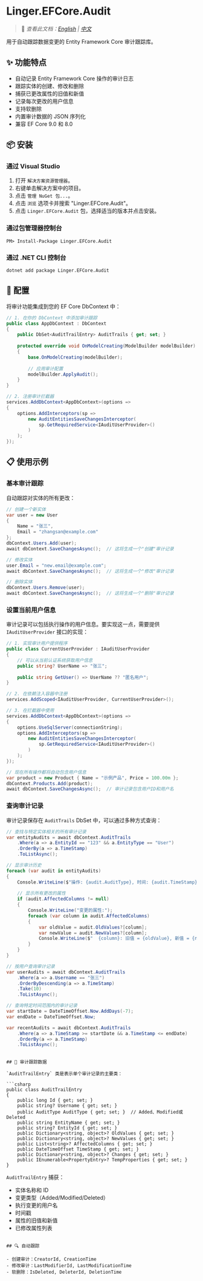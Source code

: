# Linger.EFCore.Audit

> 📝 *查看此文档：[English](./README.md) | [中文](./README.zh-CN.md)*

用于自动跟踪数据变更的 Entity Framework Core 审计跟踪库。

## ✨ 功能特点

- 自动记录 Entity Framework Core 操作的审计日志
- 跟踪实体的创建、修改和删除
- 捕获已更改属性的旧值和新值
- 记录每次更改的用户信息
- 支持软删除
- 内置审计数据的 JSON 序列化
- 兼容 EF Core 9.0 和 8.0

## 📦 安装

### 通过 Visual Studio

1. 打开 `解决方案资源管理器`。
2. 右键单击解决方案中的项目。
3. 点击 `管理 NuGet 包...`。
4. 点击 `浏览` 选项卡并搜索 "Linger.EFCore.Audit"。
5. 点击 `Linger.EFCore.Audit` 包，选择适当的版本并点击安装。

### 通过包管理器控制台

```
PM> Install-Package Linger.EFCore.Audit
```

### 通过 .NET CLI 控制台

```
dotnet add package Linger.EFCore.Audit
```

## 🔧 配置

将审计功能集成到您的 EF Core DbContext 中：

```csharp
// 1. 在你的 DbContext 中添加审计跟踪
public class AppDbContext : DbContext
{
    public DbSet<AuditTrailEntry> AuditTrails { get; set; }
    
    protected override void OnModelCreating(ModelBuilder modelBuilder)
    {
        base.OnModelCreating(modelBuilder);
        
        // 应用审计配置
        modelBuilder.ApplyAudit();
    }
}

// 2. 注册审计拦截器
services.AddDbContext<AppDbContext>(options => 
{
    options.AddInterceptors(sp => 
        new AuditEntitiesSaveChangesInterceptor(
            sp.GetRequiredService<IAuditUserProvider>()
        )
    );
});
```

## 📋 使用示例

### 基本审计跟踪

自动跟踪对实体的所有更改：

```csharp
// 创建一个新实体
var user = new User
{
    Name = "张三",
    Email = "zhangsan@example.com"
};
dbContext.Users.Add(user);
await dbContext.SaveChangesAsync();  // 这将生成一个"创建"审计记录

// 修改实体
user.Email = "new.email@example.com";
await dbContext.SaveChangesAsync();  // 这将生成一个"修改"审计记录

// 删除实体
dbContext.Users.Remove(user);
await dbContext.SaveChangesAsync();  // 这将生成一个"删除"审计记录
```

### 设置当前用户信息

审计记录可以包括执行操作的用户信息。要实现这一点，需要提供 `IAuditUserProvider` 接口的实现：

```csharp
// 1. 实现审计用户提供程序
public class CurrentUserProvider : IAuditUserProvider 
{ 
    // 可以从当前认证系统获取用户信息
    public string? UserName => "张三"; 
    
    public string GetUser() => UserName ?? "匿名用户"; 
}

// 2. 在依赖注入容器中注册
services.AddScoped<IAuditUserProvider, CurrentUserProvider>();

// 3. 在拦截器中使用
services.AddDbContext<AppDbContext>(options => 
{
    options.UseSqlServer(connectionString);
    options.AddInterceptors(sp => 
        new AuditEntitiesSaveChangesInterceptor(
            sp.GetRequiredService<IAuditUserProvider>()
        )
    );
});

// 现在所有操作都将自动包含用户信息
var product = new Product { Name = "示例产品", Price = 100.00m };
dbContext.Products.Add(product);
await dbContext.SaveChangesAsync();  // 审计记录包含用户ID和用户名
```

### 查询审计记录

审计记录保存在 `AuditTrails` DbSet 中，可以通过多种方式查询：

```csharp
// 查找与特定实体相关的所有审计记录
var entityAudits = await dbContext.AuditTrails
    .Where(a => a.EntityId == "123" && a.EntityType == "User")
    .OrderBy(a => a.TimeStamp)
    .ToListAsync();

// 显示审计历史
foreach (var audit in entityAudits)
{
    Console.WriteLine($"操作: {audit.AuditType}, 时间: {audit.TimeStamp}, 用户: {audit.Username}");
    
    // 显示所有更改的属性
    if (audit.AffectedColumns != null)
    {
        Console.WriteLine("变更的属性:");
        foreach (var column in audit.AffectedColumns)
        {
            var oldValue = audit.OldValues?[column];
            var newValue = audit.NewValues?[column];
            Console.WriteLine($"  {column}: 旧值 = {oldValue}, 新值 = {newValue}");
        }
    }
}

// 按用户查询审计记录
var userAudits = await dbContext.AuditTrails
    .Where(a => a.Username == "张三")
    .OrderByDescending(a => a.TimeStamp)
    .Take(10)
    .ToListAsync();

// 查询特定时间范围内的审计记录
var startDate = DateTimeOffset.Now.AddDays(-7);
var endDate = DateTimeOffset.Now;

var recentAudits = await dbContext.AuditTrails
    .Where(a => a.TimeStamp >= startDate && a.TimeStamp <= endDate)
    .OrderBy(a => a.TimeStamp)
    .ToListAsync();
```
```

## 📄 审计跟踪数据

`AuditTrailEntry` 类是表示单个审计记录的主要类：

```csharp
public class AuditTrailEntry
{
    public long Id { get; set; }
    public string? Username { get; set; }
    public AuditType AuditType { get; set; }  // Added、Modified或Deleted
    public string EntityName { get; set; }
    public string? EntityId { get; set; }
    public Dictionary<string, object>? OldValues { get; set; }
    public Dictionary<string, object>? NewValues { get; set; }
    public List<string>? AffectedColumns { get; set; }
    public DateTimeOffset TimeStamp { get; set; }
    public Dictionary<string, object>? Changes { get; set; }
    public IEnumerable<PropertyEntry>? TempProperties { get; set; }
}
```

`AuditTrailEntry` 捕获：
- 实体名称和 ID
- 变更类型（Added/Modified/Deleted）
- 执行变更的用户名
- 时间戳
- 属性的旧值和新值
- 已修改属性列表
```

## 🔍 自动跟踪

- 创建审计：CreatorId, CreationTime
- 修改审计：LastModifierId, LastModificationTime
- 软删除：IsDeleted, DeleterId, DeletionTime
